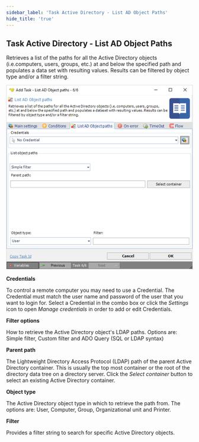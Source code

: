 ```yaml
---
sidebar_label: 'Task Active Directory - List AD Object Paths'
hide_title: 'true'
---
```


## Task Active Directory - List AD Object Paths

Retrieves a list of the paths for all the Active Directory objects (i.e.computers, users, groups, etc.) at and below the specified path and populates a data set with resulting values. Results can be filtered by object type and/or a filter string.

![](../../../../../static/img/taskactivedirectorylistadobjectpaths.png)

**Credentials**

To control a remote computer you may need to use a Credential. The Credential must match the user name and password of the user that you want to login for. Select a Credential in the combo box or click the *Settings* icon to open *Manage credentials* in order to add or edit Credentials.
 
**Filter options**

How to retrieve the Active Directory object's LDAP paths. Options are: Simple filter, Custom filter and ADO Query (SQL or LDAP syntax)
 
**Parent path**

The Lightweight Directory Access Protocol (LDAP) path of the parent Active Directory container. This is usually the top most container or the root of the directory data tree on a directory server. Click the *Select container* button to select an existing Active Directory container.
 
**Object type**

The Active Directory object type in which to retrieve the path from. The options are: User, Computer, Group, Organizational unit and Printer.
 
**Filter**

Provides a filter string to search for specific Active Directory objects.